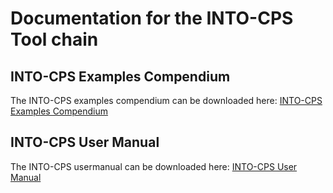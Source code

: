 # Documentation for the INTO-CPS Tool chain

## INTO-CPS Examples Compendium
The INTO-CPS examples compendium can be downloaded here: [INTO-CPS Examples Compendium](examples_compendium/INTO-CPS_Examples_Compendium.pdf "INTO-CPS Examples Compendium")

## INTO-CPS User Manual
The INTO-CPS usermanual can be downloaded here: [INTO-CPS User Manual](user_manual/INTO-CPS_toolchain_User_Manual.pdf "INTO-CPS User Manual")

